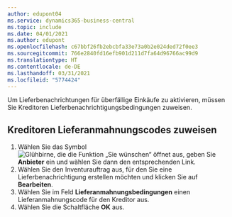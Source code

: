 ```yaml
---
author: edupont04
ms.service: dynamics365-business-central
ms.topic: include
ms.date: 04/01/2021
ms.author: edupont
ms.openlocfilehash: c67bbf26fb2ebcbfa33e73a0b2e024ded72f0ee3
ms.sourcegitcommit: 766e2840fd16efb901d211d7fa64d96766ac99d9
ms.translationtype: HT
ms.contentlocale: de-DE
ms.lasthandoff: 03/31/2021
ms.locfileid: "5774424"
---
```

Um Lieferbenachrichtungen für überfällige Einkäufe zu aktivieren, müssen Sie Kreditoren Lieferbenachrichtigungsbedingungen zuweisen.  

## <a name="to-assign-delivery-reminder-codes-to-vendors"></a>Kreditoren Lieferanmahnungscodes zuweisen  

1. Wählen Sie das Symbol ![Glühbirne, die die Funktion „Sie wünschen“ öffnet](../../../media/ui-search/search_small.png "Tell me-Funktion") aus, geben Sie **Anbieter** ein und wählen Sie dann den entsprechenden Link.  
2. Wählen Sie den Inventurauftrag aus, für den Sie eine Lieferbenachrichtigung erstellen möchten und klicken Sie auf **Bearbeiten**.  
3. Wählen Sie im Feld **Lieferanmahnungsbedingungen** einen Lieferanmahnungscode für den Kreditor aus.  
4. Wählen Sie die Schaltfläche **OK** aus.  
